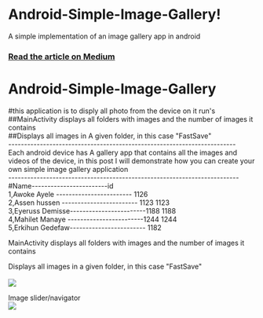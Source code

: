 # Android-Simple-Image-Gallery!
A simple implementation of an image gallery app in android
### [Read the article on Medium](https://android.jlelse.eu/android-simple-image-gallery-30c0f00abe64?source=friends_link&sk=c203004612a1f0d402db9084feca42d4)<br>
# Android-Simple-Image-Gallery<br>
#this application is to disply all photo from the device on it run's <br>
##MainActivity displays all folders with images and the number of images it contains<br>
##Displays all images in A given folder, in this case "FastSave"<br>
------------------------------------------------------------------------<br>
Each android device has A gallery app that contains all the images and videos of the device, in this post I will demonstrate how you can create your own simple image gallery application<br>
-------------------------------------------------------------------------<br>
#Name------------------------id<br>
1,Awoke Ayele ------------------------               1126<br>
2,Assen hussen ------------------------ 1123             1123<br>
3,Eyeruss Demisse------------------------1188            1188<br>
4,Mahilet Manaye  ------------------------1244           1244<br>
5,Erkihun Gedefaw------------------------             1182


MainActivity displays all folders with images and the number of images it contains <br />

Displays all images in a given folder, in this case "FastSave" <br />
<br />
![](https://cdn-images-1.medium.com/max/800/1*BPW6PN1oXPQ7z0sWDsNyLg.jpeg) 
<br />

Image slider/navigator <br />
![](https://cdn-images-1.medium.com/max/800/1*PHx4xIYzq4Jom9pNAx36yw.jpeg) 














